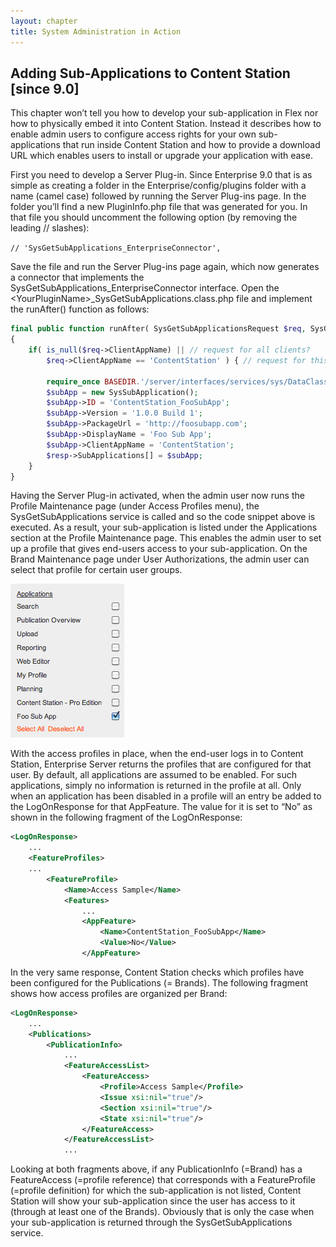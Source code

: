 ```yaml
---
layout: chapter
title: System Administration in Action
---
```

## Adding Sub-Applications to Content Station \[since 9.0\]

This chapter won’t tell you how to develop your sub-application in Flex nor how to physically embed it into Content Station. Instead it describes how to enable admin users to configure access rights for your own sub-applications that run inside Content Station and how to provide a download URL which enables users to install or upgrade your application with ease.

First you need to develop a Server Plug-in. Since Enterprise 9.0 that is as simple as creating a folder in the Enterprise/config/plugins folder with a name (camel case) followed by running the Server Plug-ins page. In the folder you’ll find a new PluginInfo.php file that was generated for you. In that file you should uncomment the following option (by removing the leading // slashes):

`// 'SysGetSubApplications_EnterpriseConnector',`

Save the file and run the Server Plug-ins page again, which now generates a connector that implements the SysGetSubApplications\_EnterpriseConnector interface. Open the &lt;YourPluginName&gt;\_SysGetSubApplications.class.php file and implement the runAfter() function as follows:

```php
final public function runAfter( SysGetSubApplicationsRequest $req, SysGetSubApplicationsResponse &$resp )
{
	if( is_null($req->ClientAppName) || // request for all clients?
		$req->ClientAppName == 'ContentStation' ) { // request for this client only?

		require_once BASEDIR.'/server/interfaces/services/sys/DataClasses.php';
		$subApp = new SysSubApplication();
		$subApp->ID = 'ContentStation_FooSubApp';
		$subApp->Version = '1.0.0 Build 1';
		$subApp->PackageUrl = 'http://foosubapp.com';
		$subApp->DisplayName = 'Foo Sub App';
		$subApp->ClientAppName = 'ContentStation';
		$resp->SubApplications[] = $subApp;
	}
} 
```

Having the Server Plug-in activated, when the admin user now runs the Profile Maintenance page (under Access Profiles menu), the SysGetSubApplications service is called and so the code snippet above is executed. As a result, your sub-application is listed under the Applications section at the Profile Maintenance page. This enables the admin user to set up a profile that gives end-users access to your sub-application. On the Brand Maintenance page under User Authorizations, the admin user can select that profile for certain user groups.

![](images/image48.png)

With the access profiles in place, when the end-user logs in to Content Station, Enterprise Server returns the profiles that are configured for that user. By default, all applications are assumed to be enabled. For such applications, simply no information is returned in the profile at all. Only when an application has been disabled in a profile will an entry be added to the LogOnResponse for that AppFeature. The value for it is set to “No” as shown in the following fragment of the LogOnResponse:

```xml
<LogOnResponse>
	...
	<FeatureProfiles>
	...
		<FeatureProfile>
			<Name>Access Sample</Name>
			<Features>
				...
				<AppFeature>
					<Name>ContentStation_FooSubApp</Name>
					<Value>No</Value>
				</AppFeature>
```

In the very same response, Content Station checks which profiles have been configured for the Publications (= Brands). The following fragment shows how access profiles are organized per Brand:

```xml
<LogOnResponse>
	...
	<Publications>
		<PublicationInfo>
			...
			<FeatureAccessList>
				<FeatureAccess>
					<Profile>Access Sample</Profile>
					<Issue xsi:nil="true"/>
					<Section xsi:nil="true"/>
					<State xsi:nil="true"/>
				</FeatureAccess>
			</FeatureAccessList>
			...
```

Looking at both fragments above, if any PublicationInfo (=Brand) has a FeatureAccess (=profile reference) that corresponds with a FeatureProfile (=profile definition) for which the sub-application is not listed, Content Station will show your sub-application since the user has access to it (through at least one of the Brands). Obviously that is only the case when your sub-application is returned through the SysGetSubApplications service.
